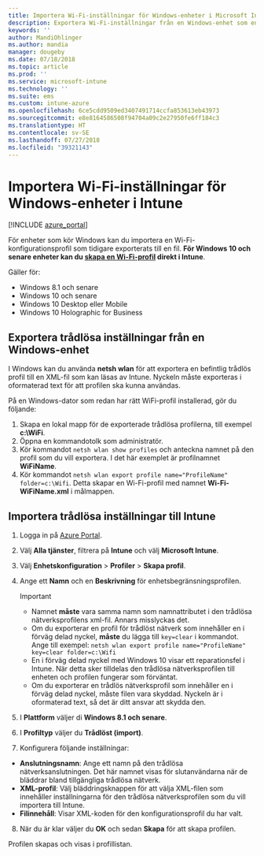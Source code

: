 ```yaml
---
title: Importera Wi-Fi-inställningar för Windows-enheter i Microsoft Intune – Azure | Microsoft Docs
description: Exportera Wi-Fi-inställningar från en Windows-enhet som en XML-fil med hjälp av netsh wlan. Sedan importerar du den här filen i Intune för att skapa en Wi-Fi-profil för enheter som kör Windows 8.1, Windows 10 och Windows Holographic for Business.
keywords: ''
author: MandiOhlinger
ms.author: mandia
manager: dougeby
ms.date: 07/18/2018
ms.topic: article
ms.prod: ''
ms.service: microsoft-intune
ms.technology: ''
ms.suite: ems
ms.custom: intune-azure
ms.openlocfilehash: 6ce5cdd9509ed3407491714ccfa853613eb43973
ms.sourcegitcommit: e8e8164586508f94704a09c2e27950fe6ff184c3
ms.translationtype: HT
ms.contentlocale: sv-SE
ms.lasthandoff: 07/27/2018
ms.locfileid: "39321143"
---
```

# <a name="import-wi-fi-settings-for-windows-devices-in-intune"></a>Importera Wi-Fi-inställningar för Windows-enheter i Intune

[!INCLUDE [azure_portal](./includes/azure_portal.md)]

För enheter som kör Windows kan du importera en Wi-Fi-konfigurationsprofil som tidigare exporterats till en fil. **För Windows 10 och senare enheter kan du [skapa en Wi-Fi-profil](wi-fi-settings-windows.md) direkt i Intune**.

Gäller för:  
- Windows 8.1 och senare
- Windows 10 och senare
- Windows 10 Desktop eller Mobile
- Windows 10 Holographic for Business

## <a name="export-wi-fi-settings-from-a-windows-device"></a>Exportera trådlösa inställningar från en Windows-enhet

I Windows kan du använda **netsh wlan** för att exportera en befintlig trådlös profil till en XML-fil som kan läsas av Intune. Nyckeln måste exporteras i oformaterad text för att profilen ska kunna användas.

På en Windows-dator som redan har rätt WiFi-profil installerad, gör du följande:

1. Skapa en lokal mapp för de exporterade trådlösa profilerna, till exempel **c:\WiFi**.
2. Öppna en kommandotolk som administratör.
3. Kör kommandot `netsh wlan show profiles` och anteckna namnet på den profil som du vill exportera. I det här exemplet är profilnamnet **WiFiName**.
4. Kör kommandot `netsh wlan export profile name="ProfileName" folder=c:\Wifi`. Detta skapar en Wi-Fi-profil med namnet **Wi-Fi-WiFiName.xml** i målmappen.

## <a name="import-the-wi-fi-settings-into-intune"></a>Importera trådlösa inställningar till Intune

1. Logga in på [Azure Portal](https://portal.azure.com).
2. Välj **Alla tjänster**, filtrera på **Intune** och välj **Microsoft Intune**.
3. Välj **Enhetskonfiguration** > **Profiler** > **Skapa profil**.
4. Ange ett **Namn** och en **Beskrivning** för enhetsbegränsningsprofilen.

    > [!IMPORTANT]
    > - Namnet **måste** vara samma namn som namnattributet i den trådlösa nätverksprofilens xml-fil. Annars misslyckas det.
    > - Om du exporterar en profil för trådlöst nätverk som innehåller en i förväg delad nyckel, **måste** du lägga till `key=clear` i kommandot. Ange till exempel: `netsh wlan export profile name="ProfileName" key=clear folder=c:\Wifi`
    > - En i förväg delad nyckel med Windows 10 visar ett reparationsfel i Intune. När detta sker tilldelas den trådlösa nätverksprofilen till enheten och profilen fungerar som förväntat.
    > - Om du exporterar en trådlös nätverksprofil som innehåller en i förväg delad nyckel, måste filen vara skyddad. Nyckeln är i oformaterad text, så det är ditt ansvar att skydda den.

5. I **Plattform** väljer di **Windows 8.1 och senare**.
6. I **Profiltyp** väljer du **Trådlöst (import)**.
7. Konfigurera följande inställningar:
  - **Anslutningsnamn**: Ange ett namn på den trådlösa nätverksanslutningen. Det här namnet visas för slutanvändarna när de bläddrar bland tillgängliga trådlösa nätverk.
  - **XML-profil**: Välj bläddringsknappen för att välja XML-filen som innehåller inställningarna för den trådlösa nätverksprofilen som du vill importera till Intune.
  - **Filinnehåll**: Visar XML-koden för den konfigurationsprofil du har valt.
8. När du är klar väljer du **OK** och sedan **Skapa** för att skapa profilen.

Profilen skapas och visas i profillistan.
